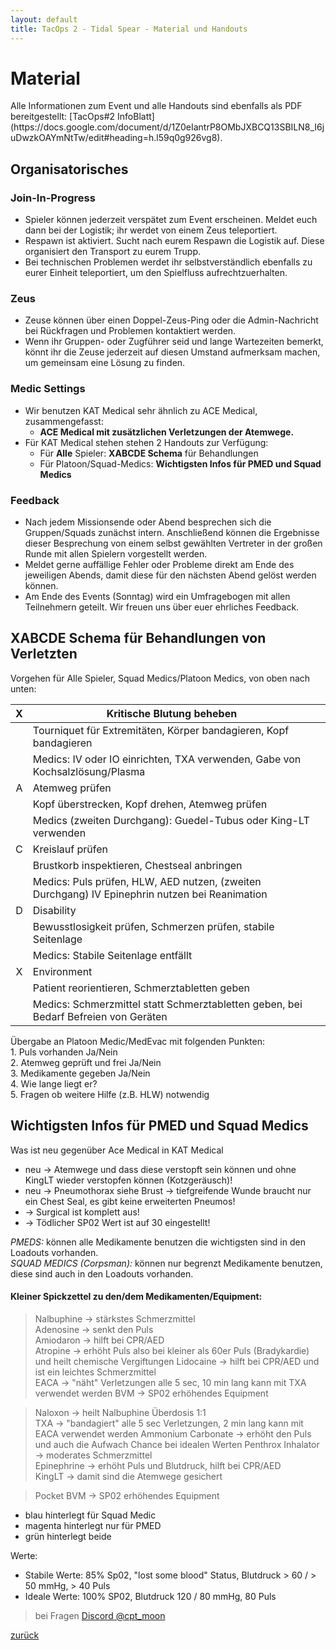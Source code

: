 ```yaml
---
layout: default
title: TacOps 2 - Tidal Spear - Material und Handouts
---
```


# Material
<div markdown="1" class="hidden">
Alle Informationen zum Event und alle Handouts sind ebenfalls als PDF bereitgestellt: [TacOps#2 InfoBlatt](https://docs.google.com/document/d/1Z0eIantrP8OMbJXBCQ13SBILN8_I6juDwzkOAYmNtTw/edit#heading=h.l59q0g926vg8).



## Organisatorisches

### Join-In-Progress

* Spieler können jederzeit verspätet zum Event erscheinen. Meldet euch dann bei der Logistik; ihr werdet von einem Zeus teleportiert.
* Respawn ist aktiviert. Sucht nach eurem Respawn die Logistik auf. Diese organisiert den Transport zu eurem Trupp.
* Bei technischen Problemen werdet ihr selbstverständlich ebenfalls zu eurer Einheit teleportiert, um den Spielfluss aufrechtzuerhalten.

### Zeus

* Zeuse können über einen Doppel-Zeus-Ping oder die Admin-Nachricht bei Rückfragen und Problemen kontaktiert werden.
* Wenn ihr Gruppen- oder Zugführer seid und lange Wartezeiten bemerkt, könnt ihr die Zeuse jederzeit auf diesen Umstand aufmerksam machen, um gemeinsam eine Lösung zu finden.

### Medic Settings

* Wir benutzen KAT Medical sehr ähnlich zu ACE Medical, zusammengefasst: 
    * **ACE Medical mit zusätzlichen Verletzungen der Atemwege.**
* Für KAT Medical stehen stehen 2 Handouts zur Verfügung:
    * Für **Alle** Spieler: **XABCDE Schema** für Behandlungen
    * Für Platoon/Squad-Medics: **Wichtigsten Infos für PMED und Squad Medics**

### Feedback

* Nach jedem Missionsende oder Abend besprechen sich die Gruppen/Squads zunächst intern. Anschließend können die Ergebnisse dieser Besprechung von einem selbst gewählten Vertreter in der großen Runde mit allen Spielern vorgestellt werden.
* Meldet gerne auffällige Fehler oder Probleme direkt am Ende des jeweiligen Abends, damit diese für den nächsten Abend gelöst werden können.
* Am Ende des Events (Sonntag) wird ein Umfragebogen mit allen Teilnehmern geteilt. Wir freuen uns über euer ehrliches Feedback.


## XABCDE Schema für Behandlungen von Verletzten

Vorgehen für Alle Spieler, Squad Medics/Platoon Medics, von oben nach unten:

| X | Kritische Blutung beheben |  |
| :---: | ----- | ----- |
|  | Tourniquet für Extremitäten, Körper bandagieren, Kopf  bandagieren |  |
|  | Medics: IV oder IO einrichten, TXA verwenden, Gabe von Kochsalzlösung/Plasma |  |
| A | Atemweg prüfen |  |
|  | Kopf überstrecken, Kopf drehen, Atemweg prüfen |  |
|  | Medics (zweiten Durchgang): Guedel-Tubus oder King-LT verwenden |  |
| C | Kreislauf prüfen |  |
|  | Brustkorb inspektieren, Chestseal anbringen |  |
|  | Medics: Puls prüfen, HLW, AED nutzen, (zweiten Durchgang) IV Epinephrin nutzen bei Reanimation |  |
| D | Disability |  |
|  | Bewusstlosigkeit prüfen, Schmerzen prüfen, stabile Seitenlage |  |
|  | Medics: Stabile Seitenlage entfällt |  |
| X | Environment |  |
|  | Patient reorientieren, Schmerztabletten geben |  |
|  | Medics: Schmerzmittel statt Schmerztabletten geben, bei Bedarf Befreien von Geräten |  |

Übergabe an Platoon Medic/MedEvac mit folgenden Punkten:  
1\. Puls vorhanden Ja/Nein  
2\. Atemweg geprüft und frei Ja/Nein  
3\. Medikamente gegeben Ja/Nein  
4\. Wie lange liegt er?  
5\. Fragen ob weitere Hilfe (z.B. HLW) notwendig


## Wichtigsten Infos für PMED und Squad Medics 
Was ist neu gegenüber Ace Medical in KAT Medical  
* neu -> Atemwege und dass diese verstopft sein können und ohne KingLT wieder verstopfen können (Kotzgeräusch)! 
* neu -> Pneumothorax siehe Brust -> tiefgreifende Wunde braucht nur ein Chest Seal, es gibt keine erweiterten Pneumos! 
* -> Surgical ist komplett aus! 
* -> Tödlicher SP02 Wert ist auf 30 eingestellt! 

*PMEDS:* können alle Medikamente benutzen die wichtigsten sind in den Loadouts vorhanden.  
*SQUAD MEDICS (Corpsman):* können nur begrenzt Medikamente benutzen, diese sind auch in den Loadouts vorhanden.  

#### Kleiner Spickzettel zu den/dem Medikamenten/Equipment: 

> Nalbuphine -> stärkstes Schmerzmittel  
> Adenosine -> senkt den Puls  
> Amiodaron -> hilft bei CPR/AED  
> Atropine -> erhöht Puls also bei kleiner als 60er Puls (Bradykardie) und heilt chemische Vergiftungen Lidocaine -> hilft bei CPR/AED und ist ein leichtes Schmerzmittel  
> EACA -> "näht" Verletzungen alle 5 sec, 10 min lang kann mit TXA verwendet werden BVM -> SP02 erhöhendes Equipment  

> Naloxon -> heilt Nalbuphine Überdosis 1:1  
> TXA -> "bandagiert" alle 5 sec Verletzungen, 2 min lang kann mit EACA verwendet werden Ammonium Carbonate -> erhöht den Puls und auch die Aufwach Chance bei idealen Werten Penthrox Inhalator -> moderates Schmerzmittel  
> Epinephrine -> erhöht Puls und Blutdruck, hilft bei CPR/AED  
> KingLT -> damit sind die Atemwege gesichert  

> Pocket BVM -> SP02 erhöhendes Equipment  

* blau hinterlegt für Squad Medic
* magenta hinterlegt nur für PMED
* grün hinterlegt beide 

Werte:
* Stabile Werte: 85% Sp02, "lost some blood" Status, Blutdruck > 60 / > 50 mmHg, > 40 Puls  
* Ideale Werte: 100% SP02, Blutdruck 120 / 80 mmHg, 80 Puls  

> bei Fragen [Discord @cpt_moon](https://discord.com/channels/1230998538926952578/1230998539388190792)

</div>

[zurück](./)
